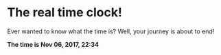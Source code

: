 # The real time clock!

Ever wanted to know what the time is? Well, your journey is about to end!

**The time is Nov 06, 2017, 22:34**